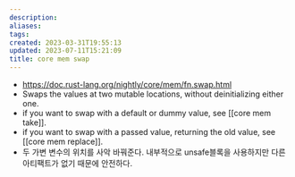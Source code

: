 ```yaml
---
description:
aliases: 
tags: 
created: 2023-03-31T19:55:13
updated: 2023-07-11T15:21:09
title: core mem swap
---
```

- https://doc.rust-lang.org/nightly/core/mem/fn.swap.html
- Swaps the values at two mutable locations, without deinitializing either one.
- if you want to swap with a default or dummy value, see [[core mem take]].
- if you want to swap with a passed value, returning the old value, see [[core mem replace]].
- 두 가변 변수의 위치를 사악 바꿔준다. 내부적으로 unsafe블록을 사용하지만 다른 아티팩트가 없기 때문에 안전하다.